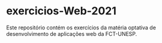 # exercicios-Web-2021

Este repositório contém os exercícios da matéria optativa de desenvolvimento de aplicações web da FCT-UNESP.
